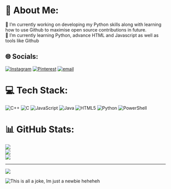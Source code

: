 # 💫 About Me:
🔭 I’m currently working on developing my Python skills along with learning how to use Github to maximise open source contributions in future. <br>🌱 I’m currently learning Python, advance HTML and Javascript as well as tools like Github<br>


## 🌐 Socials:
[![Instagram](https://img.shields.io/badge/Instagram-%23E4405F.svg?logo=Instagram&logoColor=white)](https://instagram.com/deeksha_07._) [![Pinterest](https://img.shields.io/badge/Pinterest-%23E60023.svg?logo=Pinterest&logoColor=white)](https://pinterest.com/deeksha1604) [![email](https://img.shields.io/badge/Email-D14836?logo=gmail&logoColor=white)](mailto:deeksha231106@gmail.com) 

# 💻 Tech Stack:
![C++](https://img.shields.io/badge/c++-%2300599C.svg?style=flat&logo=c%2B%2B&logoColor=white) ![C](https://img.shields.io/badge/c-%2300599C.svg?style=flat&logo=c&logoColor=white) ![JavaScript](https://img.shields.io/badge/javascript-%23323330.svg?style=flat&logo=javascript&logoColor=%23F7DF1E) ![Java](https://img.shields.io/badge/java-%23ED8B00.svg?style=flat&logo=openjdk&logoColor=white) ![HTML5](https://img.shields.io/badge/html5-%23E34F26.svg?style=flat&logo=html5&logoColor=white) ![Python](https://img.shields.io/badge/python-3670A0?style=flat&logo=python&logoColor=ffdd54) ![PowerShell](https://img.shields.io/badge/PowerShell-%235391FE.svg?style=flat&logo=powershell&logoColor=white)
# 📊 GitHub Stats:
![](https://github-readme-stats.vercel.app/api?username=deekshaagrawal1&theme=aura&hide_border=false&include_all_commits=false&count_private=false)<br/>
![](https://nirzak-streak-stats.vercel.app/?user=deekshaagrawal1&theme=aura&hide_border=false)<br/>
![](https://github-readme-stats.vercel.app/api/top-langs/?username=deekshaagrawal1&theme=aura&hide_border=false&include_all_commits=false&count_private=false&layout=compact)

---
[![](https://visitcount.itsvg.in/api?id=deekshaagrawal1&icon=0&color=0)](https://visitcount.itsvg.in)

<!-- Proudly created with GPRM ( https://gprm.itsvg.in ) -->
![This is all a joke, Im just a newbie heheheh](https://tenor.com/view/akshay-kumar-meme-bollywood-bhagam-bhag-gif-16994809)
